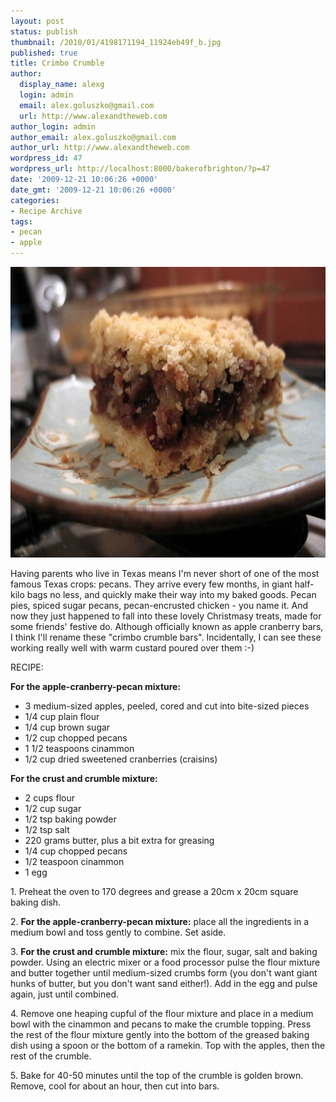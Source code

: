 ```yaml
---
layout: post
status: publish
thumbnail: /2010/01/4198171194_11924eb49f_b.jpg
published: true
title: Crimbo Crumble
author:
  display_name: alexg
  login: admin
  email: alex.goluszko@gmail.com
  url: http://www.alexandtheweb.com
author_login: admin
author_email: alex.goluszko@gmail.com
author_url: http://www.alexandtheweb.com
wordpress_id: 47
wordpress_url: http://localhost:8000/bakerofbrighton/?p=47
date: '2009-12-21 10:06:26 +0000'
date_gmt: '2009-12-21 10:06:26 +0000'
categories:
- Recipe Archive
tags:
- pecan
- apple
---
```

<p><a href="/images/2010/01/4198171194_11924eb49f_b.jpg"><img src="/images/2010/01/4198171194_11924eb49f_b-620x465.jpg" alt="Pecan Cranberry Crumble" title="Pecan Cranberry Crumble" width="620" height="465" class="alignnone size-medium wp-image-115" /></a></p>
<p>Having parents who live in Texas means I'm never short of one of the most famous Texas crops: pecans. They arrive every few months, in giant half-kilo bags no less, and quickly make their way into my baked goods. Pecan pies, spiced sugar pecans, pecan-encrusted chicken - you name it. And now they just happened to fall into these lovely Christmasy treats, made for some friends' festive do. Although officially known as apple cranberry bars, I think I'll rename these "crimbo crumble bars". Incidentally, I can see these working really well with warm custard poured over them :-)</p>
<p>RECIPE:</p>
<p><strong>For the apple-cranberry-pecan mixture:<br />
</strong></p>
<ul>
<li>3 medium-sized apples, peeled, cored and cut into bite-sized pieces</li>
<li> 1/4 cup plain flour</li>
<li>1/4 cup brown sugar</li>
<li>1/2 cup chopped pecans</li>
<li>1 1/2 teaspoons cinammon</li>
<li>1/2 cup dried sweetened cranberries (craisins)</li>
</ul>
<p><strong>For the crust and crumble mixture:</strong></p>
<ul>
<li>2 cups flour</li>
<li>1/2 cup sugar</li>
<li>1/2 tsp baking powder</li>
<li>1/2 tsp salt</li>
<li>220 grams butter, plus a bit extra for greasing</li>
<li>1/4 cup chopped pecans</li>
<li>1/2 teaspoon cinammon</li>
<li>1 egg</li>
</ul>
<p>1. Preheat the oven to 170 degrees and grease a 20cm x 20cm square baking dish.</p>
<p>2. <strong>For the apple-cranberry-pecan mixture:</strong> place all the ingredients in a medium bowl and toss gently to combine. Set aside.</p>
<p>3. <strong>For the crust and crumble mixture:</strong> mix the flour, sugar, salt and baking powder. Using an electric mixer or a food processor pulse the flour mixture and butter together until medium-sized crumbs form (you don't want giant hunks of butter, but you don't want sand either!). Add in the egg and pulse again, just until combined.</p>
<p>4. Remove one heaping cupful of the flour mixture and place in a medium bowl with the cinammon and pecans to make the crumble topping. Press the rest of the flour mixture gently into the bottom of the greased baking dish using a spoon or the bottom of a ramekin. Top with the apples, then the rest of the crumble.</p>
<p>5. Bake for 40-50 minutes until the top of the crumble is golden brown. Remove, cool for about an hour, then cut into bars.</p>

